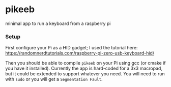 # pikeeb
minimal app to run a keyboard from a raspberry pi

### Setup

First configure your Pi as a HID gadget; I used the tutorial here:
https://randomnerdtutorials.com/raspberry-pi-zero-usb-keyboard-hid/

Then you should be able to compile `pikeeb` on your Pi using gcc (or cmake if you have it installed). Currently the app is hard-coded for a 3x3 macropad, but it could be extended to support whatever you need. You will need to run with `sudo` or you will get a `Segmentation Fault`.

